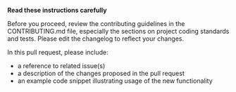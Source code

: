 **Read these instructions carefully**

Before you proceed, review the contributing guidelines in the CONTRIBUTING.md file, especially the sections on project coding standards and tests. Please edit the changelog to reflect your changes.

In this pull request, please include:

- a reference to related issue(s)
- a description of the changes proposed in the pull request
- an example code snippet illustrating usage of the new functionality
